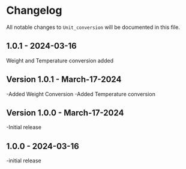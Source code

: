 # Changelog

All notable changes to `Unit_conversion` will be documented in this file.

## 1.0.1 - 2024-03-16

Weight and Temperature conversion added

## Version 1.0.1 - March-17-2024

-Added Weight Conversion
-Added Temperature conversion

## Version 1.0.0 - March-17-2024

-Initial release

## 1.0.0 - 2024-03-16

-initial release
